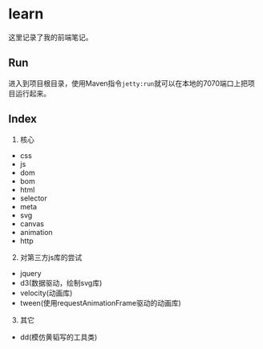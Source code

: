 # learn
这里记录了我的前端笔记。

## Run
进入到项目根目录，使用Maven指令`jetty:run`就可以在本地的7070端口上把项目运行起来。

## Index
1. 核心
 * css
 * js
 * dom
 * bom
 * html
 * selector
 * meta
 * svg
 * canvas
 * animation
 * http
2. 对第三方js库的尝试
 * jquery
 * d3(数据驱动，绘制svg库)
 * velocity(动画库)
 * tween(使用requestAnimationFrame驱动的动画库)
3. 其它
 * dd(模仿黄韬写的工具类)